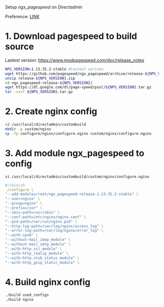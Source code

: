 Setup *ngx_pagespeed* on *Directadmin* 

Preference: [LINK](https://1hosting.com.vn/cai-dat-ngx_pagespeed-cho-nginx-tren-direct-admin "link")

# 1. Download pagespeed to build source
Lastest version: https://www.modpagespeed.com/doc/release_notes

``` bash
NPS_VERSION=1.13.35.2-stable #lastest version
wget https://github.com/pagespeed/ngx_pagespeed/archive/release-${NPS_VERSION}.zip
unzip release-${NPS_VERSION}.zip
cd ngx_pagespeed-release-${NPS_VERSION}/
wget https://dl.google.com/dl/page-speed/psol/${NPS_VERSION}.tar.gz
tar -xzvf ${NPS_VERSION}.tar.gz
```
# 2. Create nginx config
```bash
cd /usr/local/directadmin/custombuild
mkdir -p custom/nginx
cp -fp configure/nginx/configure.nginx custom/nginx/configure.nginx
```
# 3. Add module ngx_pagespeed to config
`vi /usr/local/directadmin/custombuild/custom/nginx/configure.nginx`

```yaml
#!/bin/sh
./configure \
"--add-module=/root/ngx_pagespeed-release-1.13.35.2-stable" \
"--user=nginx" \
"--group=nginx" \
"--prefix=/usr" \
"--sbin-path=/usr/sbin" \
"--conf-path=/etc/nginx/nginx.conf" \
"--pid-path=/var/run/nginx.pid" \
"--http-log-path=/var/log/nginx/access_log" \
"--error-log-path=/var/log/nginx/error_log" \
"--with-ipv6" \
"--without-mail_imap_module" \
"--without-mail_smtp_module" \
"--with-http_ssl_module" \
"--with-http_realip_module" \
"--with-http_stub_status_module" \
"--with-http_gzip_static_module" \
```

# 4. Build nginx config
```bash
./build used_configs
./build nginx
```